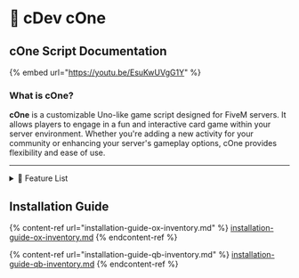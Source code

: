 # 🎴 cDev cOne

## cOne Script Documentation



{% embed url="https://youtu.be/EsuKwUVgG1Y" %}

### What is cOne?

**cOne** is a customizable Uno-like game script designed for FiveM servers. It allows players to engage in a fun and interactive card game within your server environment. Whether you're adding a new activity for your community or enhancing your server's gameplay options, cOne provides flexibility and ease of use.

***

<details>

<summary>🎉 Feature List</summary>

🛠️ General Settings

* **Standalone Mode:** Run cOne independently or seamlessly integrate with other server scripts.
* **Debug Mode:** Enable detailed logging for easy troubleshooting and maintenance.
* **Version Check:** Automatically verify and update to the latest script version.
* **Language Support:** Customize in-game text to your preferred language for a personalized experience.

#### 🃏 Game Mechanics

* **Classic Uno Gameplay:** Enjoy the beloved Uno rules with smooth multiplayer support.
* **Player Limit:** Set the maximum number of players per table to ensure balanced matches.
* **Special Action Cards:** Incorporate Reverse, Skip, Draw Two, Wild, and Wild Draw Four for strategic play.

#### 🪑 Table Configurations

* **Multiple Tables:** Create and manage numerous game tables with unique positions.
* **Seat Customization:** Tailor seating arrangements and animations for an immersive experience.
* **Prop Management:** Visual representation of decks and discard piles enhances gameplay realism.

🎮 Keybind Configurations

* **Custom Actions:** Assign specific game actions to keyboard keys for intuitive control.
* **Flexible Bindings:** Easily modify key assignments to suit your server’s needs.

#### 🎨 User Interface (UI)

* **Intuitive Design:** Clear display of player hands, decks, and game status for effortless interaction.
* **Real-time Notifications:** Immediate updates on game events and player actions keep everyone informed.
* **Smooth Animations:** Enhance the visual experience with seamless card movements and effects.

</details>

## Installation Guide

{% content-ref url="installation-guide-ox-inventory.md" %}
[installation-guide-ox-inventory.md](installation-guide-ox-inventory.md)
{% endcontent-ref %}

{% content-ref url="installation-guide-qb-inventory.md" %}
[installation-guide-qb-inventory.md](installation-guide-qb-inventory.md)
{% endcontent-ref %}

